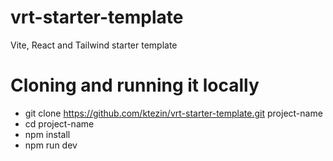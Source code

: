 # vrt-starter-template
Vite, React and Tailwind starter template

# Cloning and running it locally
* git clone https://github.com/ktezin/vrt-starter-template.git project-name
* cd project-name
* npm install
* npm run dev

